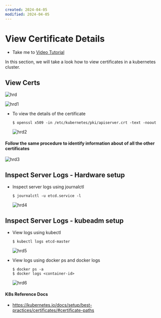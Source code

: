 ```yaml
---
created: 2024-04-05
modified: 2024-04-05
---
```

# View Certificate Details
  - Take me to [Video Tutorial](https://kodekloud.com/topic/view-certificate-details/)
  
In this section, we will take a look how to view certificates in a kubernetes cluster.

## View Certs 
 ![hrd](hrd.PNG)

 ![hrd1](hrd1.PNG)
 
 - To view the details of the certificate
   ```
   $ openssl x509 -in /etc/kubernetes/pki/apiserver.crt -text -noout
   ```
   
   ![hrd2](hrd2.PNG)
   
#### Follow the same procedure to identify information about of all the other certificates

   ![hrd3](hrd3.PNG)
   
## Inspect Server Logs - Hardware setup
- Inspect server logs using journalctl
  ```
  $ journalctl -u etcd.service -l
  ```
  
  ![hrd4](hrd4.PNG)
  
## Inspect Server Logs - kubeadm setup
- View logs using kubectl
  ```
  $ kubectl logs etcd-master
  ```
  ![hrd5](hrd5.PNG)
  
- View logs using docker ps and docker logs
  ```
  $ docker ps -a
  $ docker logs <container-id>
  ```
  ![hrd6](hrd6.PNG)
  
#### K8s Reference Docs
- https://kubernetes.io/docs/setup/best-practices/certificates/#certificate-paths
  
  

  

   
   

